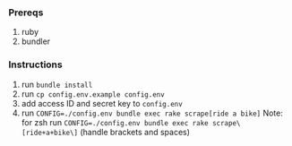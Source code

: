 ### Prereqs
1. ruby
2. bundler

### Instructions
1. run `bundle install`
2. run `cp config.env.example config.env`
3. add access ID and secret key to `config.env`
4. run `CONFIG=./config.env bundle exec rake scrape[ride a bike]`
   Note: for zsh run `CONFIG=./config.env bundle exec rake scrape\[ride+a+bike\]` (handle brackets and spaces)
